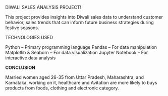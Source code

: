 DIWALI SALES ANALYSIS PROJECT!

This project provides insights into Diwali sales data to understand customer behavior, sales trends that can inform future business strategies during festive seasons.

TECHNOLOGIES USED

Python – Primary programming language
Pandas – For data manipulation
Matplotlib & Seaborn – For data visualization
Jupyter Notebook – For interactive data analysis


**CONCLUSION**

Married women aged 26-35 from Uttar Pradesh, Maharashtra, and Karnataka, working on it, 
healthcare and Avitation are more likely to buys products from foods,
clothing and electronic category.  
